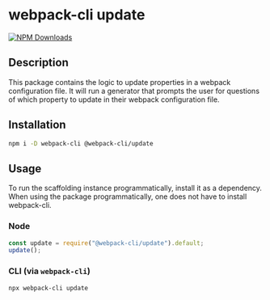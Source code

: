 # webpack-cli update

[![NPM Downloads][downloads]][downloads-url]

## Description

This package contains the logic to update properties in a webpack configuration file. It will run a generator that prompts the user for questions of which property to update in their webpack configuration file.

## Installation

```bash
npm i -D webpack-cli @webpack-cli/update
```

## Usage

To run the scaffolding instance programmatically, install it as a dependency. When using the package programmatically, one does not have to install webpack-cli.

### Node

```js
const update = require("@webpack-cli/update").default;
update();
```

### CLI (via `webpack-cli`)

```bash
npx webpack-cli update
```

[downloads]: https://img.shields.io/npm/dm/@webpack-cli/update.svg
[downloads-url]: https://www.npmjs.com/package/@webpack-cli/update
